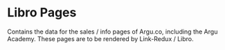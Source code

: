 # Libro Pages

Contains the data for the sales / info pages of Argu.co, including the Argu Academy.
These pages are to be rendered by Link-Redux / Libro.
